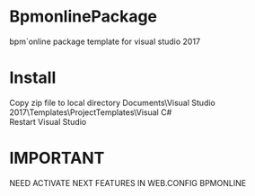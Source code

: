 # BpmonlinePackage
bpm`online package template for visual studio 2017

# Install
Copy zip file to local directory Documents\Visual Studio 2017\Templates\ProjectTemplates\Visual C#\
Restart Visual Studio

# IMPORTANT
NEED ACTIVATE NEXT FEATURES IN WEB.CONFIG BPMONLINE
    <add key="FeatureLoadPackagesBinAssembliesOnAppStart" value="true" />
    <add key="EnableRegisterEntityEventsFromRefAssemblies" value="true" />
    <add key="FeatureLoadPackagesRefAssembliesOnAppStart" value="false" />
    <add key="EnableRegisterServicesFromRefAssemblies" value="true" />
 
